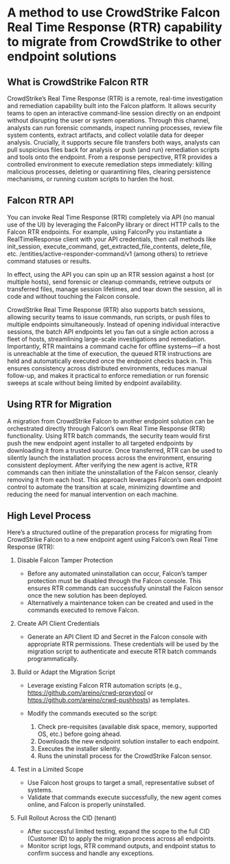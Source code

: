 # A method to use CrowdStrike Falcon Real Time Response (RTR) capability to migrate from CrowdStrike to other endpoint solutions
 
## What is CrowdStrike Falcon RTR
 
CrowdStrike’s Real Time Response (RTR) is a remote, real-time investigation and remediation capability built into the Falcon platform. It allows security teams to open an interactive command-line session directly on an endpoint without disrupting the user or system operations. Through this channel, analysts can run forensic commands, inspect running processes, review file system contents, extract artifacts, and collect volatile data for deeper analysis. Crucially, it supports secure file transfers both ways, analysts can pull suspicious files back for analysis or push (and run) remediation scripts and tools onto the endpoint. From a response perspective, RTR provides a controlled environment to execute remediation steps immediately: killing malicious processes, deleting or quarantining files, clearing persistence mechanisms, or running custom scripts to harden the host.
 
## Falcon RTR API
 
You can invoke Real Time Response (RTR) completely via API (no manual use of the UI) by leveraging the FalconPy library or direct HTTP calls to the Falcon RTR endpoints. For example, using FalconPy you instantiate a RealTimeResponse client with your API credentials, then call methods like init_session, execute_command, get_extracted_file_contents, delete_file, etc.
/entities/active-responder-command/v1 (among others) to retrieve command statuses or results.
 
In effect, using the API you can spin up an RTR session against a host (or multiple hosts), send forensic or cleanup commands, retrieve outputs or transferred files, manage session lifetimes, and tear down the session, all in code and without touching the Falcon console.
 
CrowdStrike Real Time Response (RTR) also supports batch sessions, allowing security teams to issue commands, run scripts, or push files to multiple endpoints simultaneously. Instead of opening individual interactive sessions, the batch API endpoints let you fan out a single action across a fleet of hosts, streamlining large-scale investigations and remediation. Importantly, RTR maintains a command cache for offline systems—if a host is unreachable at the time of execution, the queued RTR instructions are held and automatically executed once the endpoint checks back in. This ensures consistency across distributed environments, reduces manual follow-up, and makes it practical to enforce remediation or run forensic sweeps at scale without being limited by endpoint availability.
 
## Using RTR for Migration
 
A migration from CrowdStrike Falcon to another endpoint solution can be orchestrated directly through Falcon’s own Real Time Response (RTR) functionality. Using RTR batch commands, the security team would first push the new endpoint agent installer to all targeted endpoints by downloading it from a trusted source. Once transferred, RTR can be used to silently launch the installation process across the environment, ensuring consistent deployment. After verifying the new agent is active, RTR commands can then initiate the uninstallation of the Falcon sensor, cleanly removing it from each host. This approach leverages Falcon’s own endpoint control to automate the transition at scale, minimizing downtime and reducing the need for manual intervention on each machine.
 
## High Level Process
 
Here’s a structured outline of the preparation process for migrating from CrowdStrike Falcon to a new endpoint agent using Falcon’s own Real Time Response (RTR):
 
1.	Disable Falcon Tamper Protection
   
    - Before any automated uninstallation can occur, Falcon’s tamper protection must be disabled through the Falcon console. This ensures RTR commands can successfully uninstall the Falcon sensor once the new solution has been deployed.
    - Alternatively a maintenance token can be created and used in the commands executed to remove Falcon.

2.	Create API Client Credentials

    - Generate an API Client ID and Secret in the Falcon console with appropriate RTR permissions. These credentials will be used by the migration script to authenticate and execute RTR batch commands programmatically.

3.	Build or Adapt the Migration Script

    - Leverage existing Falcon RTR automation scripts (e.g., https://github.com/areino/crwd-proxytool or https://github.com/areino/crwd-pushhosts) as templates.
    - Modify the commands executed so the script:
  	
        1.	Check pre-requisites (available disk space, memory, supported OS, etc.) before going ahead.
        2.	Downloads the new endpoint solution installer to each endpoint.
        3.	Executes the installer silently.
        4.	Runs the uninstall process for the CrowdStrike Falcon sensor.
  	
4.	Test in a Limited Scope

    - Use Falcon host groups to target a small, representative subset of systems.
    - Validate that commands execute successfully, the new agent comes online, and Falcon is properly uninstalled.

5.	Full Rollout Across the CID (tenant)

    - After successful limited testing, expand the scope to the full CID (Customer ID) to apply the migration process across all endpoints.
    - Monitor script logs, RTR command outputs, and endpoint status to confirm success and handle any exceptions.
 
 

